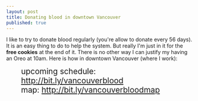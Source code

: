 ```yaml
---
layout: post
title: Donating blood in downtown Vancouver
published: true
---
```


I like to try to donate blood regularly (you're allow to donate every 56 days).
It is an easy thing to do to help the system. But really I'm just in it for the
**free cookies** at the end of it. There is no other way I can justify my
having an Oreo at 10am. Here is how in downtown Vancouver (where I work):

<div style="font-size: 150%; margin-left: 40px;">
    upcoming schedule: <a href="http://bit.ly/vancouverblood">http://bit.ly/vancouverblood</a><br/>
    map: <a href="http://bit.ly/vancouverbloodmap">http://bit.ly/vancouverbloodmap</a>
</div>




